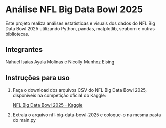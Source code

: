 # Análise NFL Big Data Bowl 2025

Este projeto realiza análises estatísticas e visuais dos dados do NFL Big Data Bowl 2025 utilizando Python, pandas, matplotlib, seaborn e outras bibliotecas.

## Integrantes

Nahuel Isaias Ayala Molinas e Nicolly Munhoz Eising

## Instruções para uso

1. Faça o download dos arquivos CSV do NFL Big Data Bowl 2025, disponíveis na competição oficial do Kaggle:
   
   [NFL Big Data Bowl 2025 - Kaggle](https://www.kaggle.com/competitions/nfl-big-data-bowl-2025/data)

2. Extraia o arquivo nfl-big-data-bowl-2025 e coloque-o na mesma pasta do main.py

